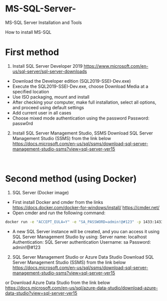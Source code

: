 # MS-SQL-Server-
MS-SQL Server Installation and Tools


How to install MS-SQL
# First method 
1.	Install  SQL Server Developer 2019
https://www.microsoft.com/en-us/sql-server/sql-server-downloads
*	Download the Developer edition (SQL2019-SSEI-Dev.exe)
*	Execute the SQL2019-SSEI-Dev.exe, choose Download Media at a specified location
*	Use ISO packaging, mount and install
*	After checking your computer, make full installation, select all options, and proceed using default settings
*	Add current user in all cases
*	Choose mixed mode authentication using the password Password: passw0rd


2.	Install  SQL Server Management Studio, SSMS 
Download SQL Server Management Studio (SSMS) from the link below
https://docs.microsoft.com/en-us/sql/ssms/download-sql-server-management-studio-ssms?view=sql-server-ver15

 
# Second method (using Docker)
1.	SQL Server (Docker image)
*	First install Docker and cmder from the links
https://docs.docker.com/docker-for-windows/install/
https://cmder.net/
*	Open cmder and run the following command:

```bash
docker run -e "ACCEPT_EULA=Y" -e "SA_PASSWORD=admin!@#123" -p 1433:1433 --name sql1 -d mcr.microsoft.com/mssql/server:2019-CU3-ubuntu-18.04
```

*	A new SQL Server instance will be created, and you can access it using SQL Server Management Studio by using:
Server name: localhost
Authentication: SQL Server authentication
Username: sa
Password: admin!@#123
2.	SQL Server Management Studio or Azure Data Studio
Download SQL Server Management Studio (SSMS) from the link below
https://docs.microsoft.com/en-us/sql/ssms/download-sql-server-management-studio-ssms?view=sql-server-ver15

or Download Azure Data Studio from the link below
https://docs.microsoft.com/en-us/sql/azure-data-studio/download-azure-data-studio?view=sql-server-ver15
